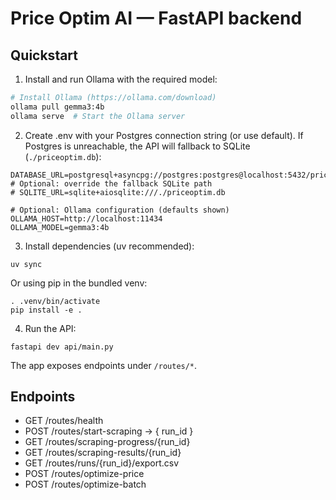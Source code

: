 # Price Optim AI — FastAPI backend

## Quickstart

1. Install and run Ollama with the required model:

```bash
# Install Ollama (https://ollama.com/download)
ollama pull gemma3:4b
ollama serve  # Start the Ollama server
```

2. Create .env with your Postgres connection string (or use default). If Postgres is unreachable, the API will fallback to SQLite (`./priceoptim.db`):

```
DATABASE_URL=postgresql+asyncpg://postgres:postgres@localhost:5432/priceoptim
# Optional: override the fallback SQLite path
# SQLITE_URL=sqlite+aiosqlite:///./priceoptim.db

# Optional: Ollama configuration (defaults shown)
OLLAMA_HOST=http://localhost:11434
OLLAMA_MODEL=gemma3:4b
```

3. Install dependencies (uv recommended):

```
uv sync
```

Or using pip in the bundled venv:

```
. .venv/bin/activate
pip install -e .
```

4. Run the API:

```
fastapi dev api/main.py
```

The app exposes endpoints under `/routes/*`.

## Endpoints

- GET /routes/health
- POST /routes/start-scraping → { run_id }
- GET /routes/scraping-progress/{run_id}
- GET /routes/scraping-results/{run_id}
- GET /routes/runs/{run_id}/export.csv
- POST /routes/optimize-price
- POST /routes/optimize-batch
